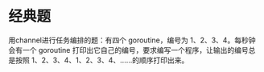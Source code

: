 # 经典题

用channel进行任务编排的题：有四个 goroutine，编号为 1、2、3、4。每秒钟会有一个 goroutine 打印出它自己的编号，要求编写一个程序，让输出的编号总是按照 1、2、3、4、1、2、3、4、……的顺序打印出来。
